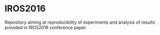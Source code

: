 # IROS2016
Repository aiming at reproducibility of experiments and analysis of results provided in IROS2016 conference paper. 
